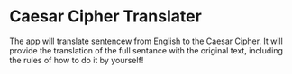 # Caesar Cipher Translater 
The app will translate sentencew from English to the Caesar Cipher. It will provide the translation of the full sentance with the original text, including the rules of how to do it by yourself!

